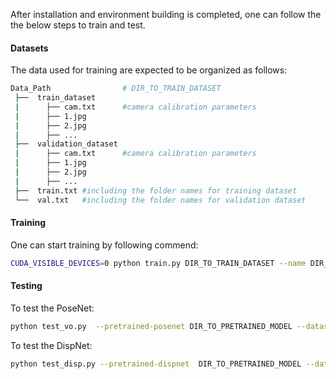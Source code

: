 After installation and environment building is completed, one can follow the the below steps to train and test. 

#### Datasets
The data used for training are expected to be organized as follows:
```bash
Data_Path                # DIR_TO_TRAIN_DATASET
 ├──  train_dataset
 |      ├── cam.txt      #camera calibration parameters
 |      ├── 1.jpg
 |      ├── 2.jpg
 |      ├── ...
 ├──  validation_dataset     
 |      ├── cam.txt      #camera calibration parameters
 |      ├── 1.jpg
 |      ├── 2.jpg
 |      ├── ...
 ├──  train.txt #including the folder names for training dataset
 └──  val.txt   #including the folder names for validation dataset

```



#### Training

 One can start training by following commend:

```bash
CUDA_VISIBLE_DEVICES=0 python train.py DIR_TO_TRAIN_DATASET --name DIR_TO_MODELS
```

#### Testing

To test the PoseNet:

```bash
python test_vo.py  --pretrained-posenet DIR_TO_PRETRAINED_MODEL --dataset-dir DIR_TO_TEST_DATASET --output-dir DIR_TO_RESULTS
```
To test the DispNet:

```bash
python test_disp.py --pretrained-dispnet  DIR_TO_PRETRAINED_MODEL --dataset-dir DIR_TO_TEST_DATASET --output-dir DIR_TO_RESULTS
```

